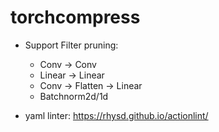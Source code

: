 # torchcompress

- Support Filter pruning:
    - Conv -> Conv
    - Linear -> Linear
    - Conv -> Flatten -> Linear
    - Batchnorm2d/1d

- yaml linter: https://rhysd.github.io/actionlint/ 